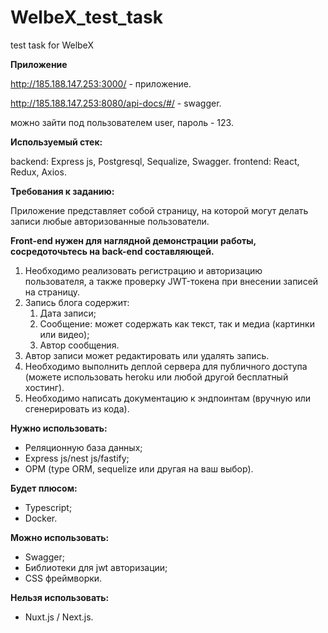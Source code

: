 # WelbeX_test_task
test task for WelbeX

**Приложение**

http://185.188.147.253:3000/ - приложение.  

http://185.188.147.253:8080/api-docs/#/ - swagger.  

можно зайти под пользователем user, пароль - 123.  

**Используемый стек:** 

backend: Express js, Postgresql, Sequalize, Swagger. 
frontend: React, Redux, Axios. 

**Требования к заданию:**

Приложение представляет собой страницу, на которой могут делать записи любые авторизованные пользователи. 

**Front-end нужен для наглядной демонстрации работы, сосредоточьтесь на back-end составляющей.**

1. Необходимо реализовать регистрацию и авторизацию пользователя, а также проверку JWT-токена при внесении записей на страницу.
2. Запись блога содержит:
    1. Дата записи;
    2. Сообщение: может содержать как текст, так и медиа (картинки или видео);
    3. Автор сообщения.
3. Автор записи может редактировать или удалять запись.
4. Необходимо выполнить деплой сервера для публичного доступа (можете использовать heroku или любой другой бесплатный хостинг).
5. Необходимо написать документацию к эндпоинтам (вручную или сгенерировать из кода).

**Нужно использовать:**

- Реляционную база данных;
- Express js/nest js/fastify;
- ОРМ (type ORM, sequelize или другая на ваш выбор).

**Будет плюсом:**

- Typescript;
- Docker.

**Можно использовать:**

- Swagger;
- Библиотеки для jwt авторизации;
- CSS фреймворки.

**Нельзя использовать:**

- Nuxt.js / Next.js.
